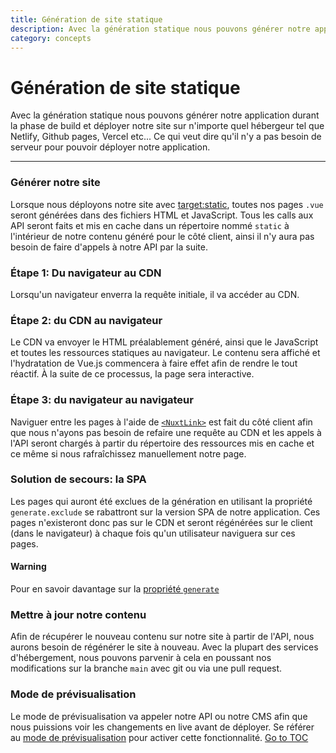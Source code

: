 ```yaml
---
title: Génération de site statique
description: Avec la génération statique nous pouvons générer notre application durant la phase de build et déployer notre site sur n'importe quel hébergeur tel que Netlify, Github pages, Vercel etc...
category: concepts
---
```

# Génération de site statique

Avec la génération statique nous pouvons générer notre application durant la phase de build et déployer notre site sur n'importe quel hébergeur tel que Netlify, Github pages, Vercel etc... Ce qui veut dire qu'il n'y a pas besoin de serveur pour pouvoir déployer notre application.

---

### Générer notre site

Lorsque nous déployons notre site avec [target:static](./features/deployment-targets#static-hosting), toutes nos pages `.vue` seront générées dans des fichiers HTML et JavaScript. Tous les calls aux API seront faits et mis en cache dans un répertoire nommé `static` à l'intérieur de notre contenu généré pour le côté client, ainsi il n'y aura pas besoin de faire d'appels à notre API par la suite.

### Étape 1: Du navigateur au CDN

Lorsqu'un navigateur enverra la requête initiale, il va accéder au CDN.

### Étape 2: du CDN au navigateur

Le CDN va envoyer le HTML préalablement généré, ainsi que le JavaScript et toutes les ressources statiques au navigateur. Le contenu sera affiché et l'hydratation de Vue.js commencera à faire effet afin de rendre le tout réactif. À la suite de ce processus, la page sera interactive.

### Étape 3: du navigateur au navigateur

Naviguer entre les pages à l'aide de [`<NuxtLink>`](./features/nuxt-components#the-nuxtlink-component) est fait du côté client afin que nous n'ayons pas besoin de refaire une requête au CDN et les appels à l'API seront chargés à partir du répertoire des ressources mis en cache et ce même si nous rafraîchissez manuellement notre page.

### Solution de secours: la SPA

Les pages qui auront été exclues de la génération en utilisant la propriété `generate.exclude` se rabattront sur la version SPA de notre application. Ces pages n'existeront donc pas sur le CDN et seront régénérées sur le client (dans le navigateur) à chaque fois qu'un utilisateur naviguera sur ces pages.

#### Warning

Pour en savoir davantage sur la [propriété `generate`](./configuration-glossary/configuration-generate#exclude)



### Mettre à jour notre contenu

Afin de récupérer le nouveau contenu sur notre site à partir de l'API, nous aurons besoin de régénérer le site à nouveau. Avec la plupart des services d'hébergement, nous pouvons parvenir à cela en poussant nos modifications sur la branche `main` avec git ou via une pull request.

### Mode de prévisualisation

Le mode de prévisualisation va appeler notre API ou notre CMS afin que nous puissions voir les changements en live avant de déployer. Se référer au [mode de prévisualisation](./features/live-preview) pour activer cette fonctionnalité.
<span style='float: footnote;'><a href="../index.html#toc">Go to TOC</a></span>
